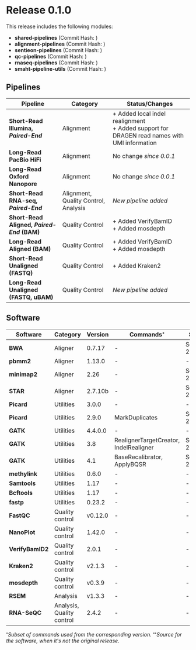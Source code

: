
# Release 0.1.0

This release includes the following modules:

- **shared-pipelines** (Commit Hash: )
- **alignment-pipelines** (Commit Hash: )
- **sentieon-pipelines** (Commit Hash: )
- **qc-pipelines** (Commit Hash: )
- **rnaseq-pipelines** (Commit Hash: )
- **smaht-pipeline-utils** (Commit Hash: )

## Pipelines

| Pipeline                                  | Category                                | Status/Changes                                         |
|-------------------------------------------|-----------------------------------------|--------------------------------------------------------|
| **Short-Read Illumina, _Paired-End_**     | Alignment                               | + Added local indel realignment<br>+ Added support for DRAGEN read names with UMI information |
| **Long-Read PacBio HiFi**                 | Alignment                               | No change *since 0.0.1*                                |
| **Long-Read Oxford Nanopore**             | Alignment                               | No change *since 0.0.1*                                |
| **Short-Read RNA-seq, _Paired-End_**      | Alignment, Quality Control, Analysis    | *New pipeline added*                                   |
| **Short-Read Aligned, _Paired-End_ (BAM)**| Quality Control                         | + Added VerifyBamID<br>+ Added mosdepth                |
| **Long-Read Aligned (BAM)**               | Quality Control                         | + Added VerifyBamID<br>+ Added mosdepth                |
| **Short-Read Unaligned (FASTQ)**          | Quality Control                         | + Added Kraken2                                        |
| **Long-Read Unaligned (FASTQ, uBAM)**     | Quality Control                         | *New pipeline added*                                   |

## Software

| Software         | Category                      | Version      | Commands<sup><sub>*</sub></sup>                  | Source<sup><sub>**</sub></sup> |
|------------------|-------------------------------|--------------|--------------------------------------------------|----------------------|
| **BWA**          | Aligner                       | 0.7.17       | -                                                | Sentieon 202308.01   |
| **pbmm2**        | Aligner                       | 1.13.0       | -                                                | -                    |
| **minimap2**     | Aligner                       | 2.26         | -                                                | Sentieon 202308.01   |
| **STAR**         | Aligner                       | 2.7.10b      | -                                                | Sentieon 202308.01   |
| **Picard**       | Utilities                     | 3.0.0        | -                                                | -                    |
| **Picard**       | Utilities                     | 2.9.0        | MarkDuplicates                                   | Sentieon 202308.01   |
| **GATK**         | Utilities                     | 4.4.0.0      | -                                                | -                    |
| **GATK**         | Utilities                     | 3.8          | RealignerTargetCreator, IndelRealigner           | Sentieon 202308.01   |
| **GATK**         | Utilities                     | 4.1          | BaseRecalibrator, ApplyBQSR                      | Sentieon 202308.01   |
| **methylink**    | Utilities                     | 0.6.0        | -                                                | -                    |
| **Samtools**     | Utilities                     | 1.17         | -                                                | -                    |
| **Bcftools**     | Utilities                     | 1.17         | -                                                | -                    |
| **fastp**        | Utilities                     | 0.23.2       | -                                                | -                    |
| **FastQC**       | Quality control               | v0.12.0      | -                                                | -                    |
| **NanoPlot**     | Quality control               | 1.42.0       | -                                                | -                    |
| **VerifyBamID2** | Quality control               | 2.0.1        | -                                                | -                    |
| **Kraken2**      | Quality control               | v2.1.3       | -                                                | -                    |
| **mosdepth**     | Quality control               | v0.3.9       | -                                                | -                    |
| **RSEM**         | Analysis                      | v1.3.3       | -                                                | -                    |
| **RNA-SeQC**     | Analysis, Quality control     | 2.4.2        | -                                                | -                    |

<sup><sub>*</sub></sup>_Subset of commands used from the corresponding version._ <sup><sub>**</sub></sup>_Source for the software, when it's not the original release._